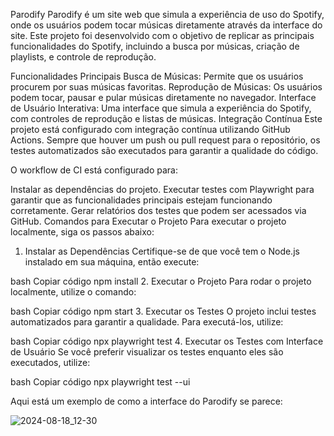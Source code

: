 Parodify
Parodify é um site web que simula a experiência de uso do Spotify, onde os usuários podem tocar músicas diretamente através da interface do site. Este projeto foi desenvolvido com o objetivo de replicar as principais funcionalidades do Spotify, incluindo a busca por músicas, criação de playlists, e controle de reprodução.

Funcionalidades Principais
Busca de Músicas: Permite que os usuários procurem por suas músicas favoritas.
Reprodução de Músicas: Os usuários podem tocar, pausar e pular músicas diretamente no navegador.
Interface de Usuário Interativa: Uma interface que simula a experiência do Spotify, com controles de reprodução e listas de músicas.
Integração Contínua
Este projeto está configurado com integração contínua utilizando GitHub Actions. Sempre que houver um push ou pull request para o repositório, os testes automatizados são executados para garantir a qualidade do código.

O workflow de CI está configurado para:

Instalar as dependências do projeto.
Executar testes com Playwright para garantir que as funcionalidades principais estejam funcionando corretamente.
Gerar relatórios dos testes que podem ser acessados via GitHub.
Comandos para Executar o Projeto
Para executar o projeto localmente, siga os passos abaixo:

1. Instalar as Dependências
Certifique-se de que você tem o Node.js instalado em sua máquina, então execute:

bash
Copiar código
npm install
2. Executar o Projeto
Para rodar o projeto localmente, utilize o comando:

bash
Copiar código
npm start
3. Executar os Testes
O projeto inclui testes automatizados para garantir a qualidade. Para executá-los, utilize:

bash
Copiar código
npx playwright test
4. Executar os Testes com Interface de Usuário
Se você preferir visualizar os testes enquanto eles são executados, utilize:

bash
Copiar código
npx playwright test --ui

Aqui está um exemplo de como a interface do Parodify se parece:

![2024-08-18_12-30](https://github.com/user-attachments/assets/8336d847-a11e-4664-ac79-0d0fed342150)

